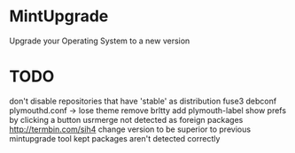 # MintUpgrade

Upgrade your Operating System to a new version

# TODO

don't disable repositories that have 'stable' as distribution
fuse3
debconf
plymouthd.conf -> lose theme
remove brltty
add plymouth-label
show prefs by clicking a button
usrmerge
not detected as foreign packages http://termbin.com/sih4
change version to be superior to previous mintupgrade tool
kept packages aren't detected correctly
